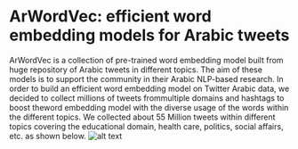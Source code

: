 # ArWordVec: efficient word embedding models for Arabic tweets

ArWordVec is a collection of pre-trained word embedding model built from huge repository of Arabic tweets in different topics. The aim of these models is to support the community in their Arabic NLP-based research. In order to build an efficient word embedding model on Twitter Arabic data, we decided to collect millions of tweets frommultiple domains and hashtags to boost theword embedding model with the diverse usage of the words within the different topics. We collected about 55 Million tweets within different topics covering the educational domain, health care, politics, social affairs, etc. as shown below.
![alt text](https://github.com/mmdoha200/ArWordVec/master/assets/Table1-Summary.png "Summary of the collected tweets for the ArWordVec models")
